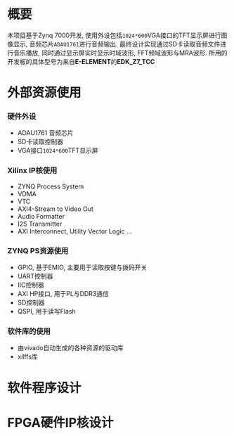 # 概要

本项目基于Zynq 7000开发, 使用外设包括`1024*600`VGA接口的TFT显示屏进行图像显示, 音频芯片`ADAU1761`进行音频输出. 最终设计实现通过SD卡读取音频文件进行音乐播放, 同时通过显示屏实时显示时域波形, FFT频域波形与MRA波形. 所用的开发板的具体型号为来自**E-ELEMENT**的**EDK_Z7_TCC**

# 外部资源使用

### 硬件外设

* ADAU1761 音频芯片
* SD卡读取控制器
* VGA接口`1024*600`TFT显示屏

### Xilinx IP核使用

* ZYNQ Process System
* VDMA
* VTC
* AXI4-Stream to Video Out
* Audio Formatter
* I2S Transmitter
* AXI Interconnect, Utility Vector Logic ...

### ZYNQ PS资源使用

* GPIO, 基于EMIO, 主要用于读取按键与拨码开关
* UART控制器
* IIC控制器
* AXI HP接口, 用于PL与DDR3通信
* SD控制器
* QSPI, 用于读写Flash

### 软件库的使用

* 由vivado自动生成的各种资源的驱动库
* xilffs库

# 软件程序设计



# FPGA硬件IP核设计



